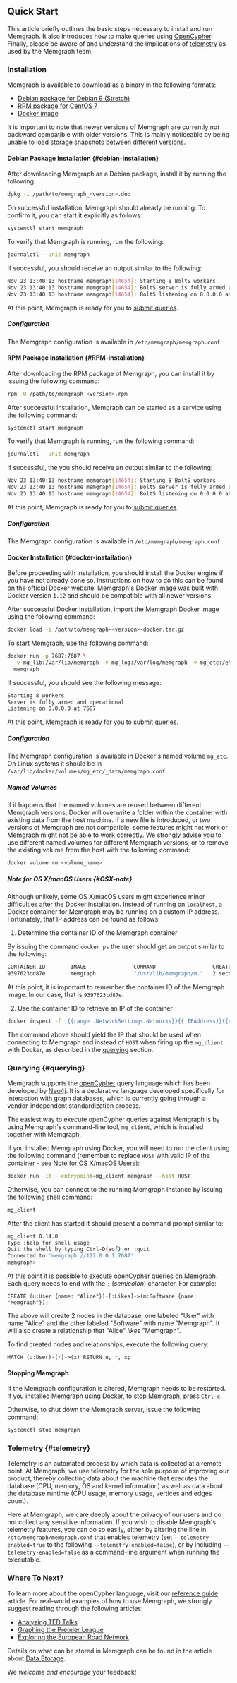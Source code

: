 ## Quick Start

This article briefly outlines the basic steps necessary to install and run
Memgraph. It also introduces how to make queries using [OpenCypher](https://www.opencypher.org). 
Finally, please be aware of and understand the implications of
[telemetry](#telemetry) as used by the Memgraph team.

### Installation

Memgraph is available to download as a binary in the following formats:

  * [Debian package for Debian 9 (Stretch)](#debian-installation)
  * [RPM package for CentOS 7](#RPM-installation)
  * [Docker image](#docker-installation)

It is important to note that newer versions of Memgraph are currently not
backward compatible with older versions. This is mainly noticeable by
being unable to load storage snapshots between different versions.

#### Debian Package Installation {#debian-installation}

After downloading Memgraph as a Debian package, install it by running the
following:

```bash
dpkg -i /path/to/memgraph_<version>.deb
```

On successful installation, Memgraph should already be running. To
confirm it, you can start it explicitly as follows:


```bash
systemctl start memgraph
```

To verify that Memgraph is running, run the following:

```bash
journalctl --unit memgraph
```

If successful, you should receive an output similar to the following:

```bash
Nov 23 13:40:13 hostname memgraph[14654]: Starting 8 BoltS workers
Nov 23 13:40:13 hostname memgraph[14654]: BoltS server is fully armed and operational
Nov 23 13:40:13 hostname memgraph[14654]: BoltS listening on 0.0.0.0 at 7687
```

At this point, Memgraph is ready for you to [submit queries](#querying).

##### Configuration
The Memgraph configuration is available in `/etc/memgraph/memgraph.conf`.


#### RPM Package Installation {#RPM-installation}

After downloading the RPM package of Memgraph, you can install it by
issuing the following command:

```bash
rpm -U /path/to/memgraph-<version>.rpm
```

After successful installation, Memgraph can be started as a 
service using the following command:

```bash
systemctl start memgraph
```

To verify that Memgraph is running, run the following command:

```bash
journalctl --unit memgraph
```

If successful, the you should receive an output similar to the following:

```bash
Nov 23 13:40:13 hostname memgraph[14654]: Starting 8 BoltS workers
Nov 23 13:40:13 hostname memgraph[14654]: BoltS server is fully armed and operational
Nov 23 13:40:13 hostname memgraph[14654]: BoltS listening on 0.0.0.0 at 7687
```

At this point, Memgraph is ready for you to [submit queries](#querying).

##### Configuration
The Memgraph configuration is available in `/etc/memgraph/memgraph.conf`.


#### Docker Installation {#docker-installation}

Before proceeding with installation, you should install the Docker
engine if you have not already done so. Instructions on how to do this can be found on
the [official Docker website](https://docs.docker.com/get-started/).
Memgraph's Docker image was built with Docker version `1.12` and should be
compatible with all newer versions.

After successful Docker installation, import the Memgraph
Docker image using the following command:

```bash
docker load -i /path/to/memgraph-<version>-docker.tar.gz
```

To start Memgraph, use the following command:

```bash
docker run -p 7687:7687 \
  -v mg_lib:/var/lib/memgraph -v mg_log:/var/log/memgraph -v mg_etc:/etc/memgraph \
  memgraph
```

If successful, you should see the following message:

```bash
Starting 8 workers
Server is fully armed and operational
Listening on 0.0.0.0 at 7687
```

At this point, Memgraph is ready for you to [submit queries](#querying).


##### Configuration

The Memgraph configuration is available in Docker's named volume `mg_etc`. On
Linux systems it should be in
`/var/lib/docker/volumes/mg_etc/_data/memgraph.conf`.


##### Named Volumes
If it happens that the named volumes are reused between different Memgraph
versions, Docker will overwrite a folder within the container with existing
data from the host machine. If a new file is introduced, or two versions of
Memgraph are not compatible, some features might not work or Memgraph might
not be able to work correctly. We strongly advise you to use different
named volumes for different Memgraph versions, or to remove the existing volume
from the host with the following command:

```bash
docker volume rm <volume_name>
```
##### Note for OS X/macOS Users {#OSX-note}

Although unlikely, some OS X/macOS users might experience minor difficulties
after the Docker installation. Instead of running on
`localhost`, a Docker container for Memgraph may be running on a custom IP
address. Fortunately, that IP address can be found as follows:

1) Determine the container ID of the Memgraph container

By issuing the command `docker ps` the user should get an output similar to the
following:

```bash
CONTAINER ID        IMAGE               COMMAND                  CREATED        ...
9397623cd87e        memgraph            "/usr/lib/memgraph/m…"   2 seconds ago  ...
```

At this point, it is important to remember the container ID of the Memgraph
image.  In our case, that is `9397623cd87e`.

2) Use the container ID to retrieve an IP of the container

```bash
docker inspect -f '{{range .NetworkSettings.Networks}}{{.IPAddress}}{{end}}' 9397623cd87e
```

The command above should yield the IP that should be used when
connecting to Memgraph and instead of `HOST` when firing up the `mg_client`
with Docker, as described in the [querying](#querying) section.

### Querying {#querying}

Memgraph supports the [openCypher](https://www.opencypher.org) query language 
which has been developed by [Neo4j](http://neo4j.com). 
It is a declarative language developed specifically
for interaction with graph databases, which is currently going through a
vendor-independent standardization process.

The easiest way to execute openCypher queries against Memgraph is by using
Memgraph's command-line tool, `mg_client`, which is installed
together with Memgraph.

If you installed Memgraph using Docker, you will need to run the client
using the following command (remember to replace `HOST` with valid IP of 
the container - see [Note for OS X/macOS Users](#OSX-note)):

```bash
docker run -it --entrypoint=mg_client memgraph --host HOST
```

Otherwise, you can connect to the running Memgraph instance by 
issuing the following shell command:

```bash
mg_client
```

After the client has started it should present a command prompt similar to:

```bash
mg_client 0.14.0
Type :help for shell usage
Quit the shell by typing Ctrl-D(eof) or :quit
Connected to 'memgraph://127.0.0.1:7687'
memgraph>
```

At this point it is possible to execute openCypher queries on Memgraph. Each
query needs to end with the `;` (*semicolon*) character. For example:

```opencypher
CREATE (u:User {name: "Alice"})-[:Likes]->(m:Software {name: "Memgraph"});
```

The above will create 2 nodes in the database, one labeled "User" with name
"Alice" and the other labeled "Software" with name "Memgraph". It will also
create a relationship that "Alice" *likes* "Memgraph".

To find created nodes and relationships, execute the following query:

```opencypher
MATCH (u:User)-[r]->(x) RETURN u, r, x;
```

#### Stopping Memgraph

If the Memgraph configuration is altered, Memgraph needs to be restarted. 
If you installed Memgraph using Docker, to stop Memgraph, press `Ctrl-c`.

Otherwise, to shut down the Memgraph server, issue the following command:

```bash
systemctl stop memgraph
```

### Telemetry {#telemetry}

Telemetry is an automated process by which data is collected at
a remote point. At Memgraph, we use telemetry for the sole purpose 
of improving our product, thereby collecting data about the machine 
that executes the database (CPU, memory, OS and kernel information) 
as well as data about the database runtime (CPU usage, memory usage, 
vertices and edges count).

Here at Memgraph, we care deeply about the privacy of our users and do not
collect any sensitive information. If you wish to disable Memgraph's telemetry
features, you can do so easily, either by altering the line in
`/etc/memgraph/memgraph.conf` that enables telemetry (set `--telemetry-enabled=true`
to the following `--telemetry-enabled=false`), or by including `--telemetry-enabled=false`
as a command-line argument when running the executable.

### Where To Next?

To learn more about the openCypher language, visit our
[reference guide](reference_guide/reference-overview.md) article.
For real-world examples of how to use Memgraph, we strongly suggest reading
through the following articles:

  * [Analyzing TED Talks](tutorials/analyzing-TED-talks.md)
  * [Graphing the Premier League](tutorials/graphing-the-premier-league.md)
  * [Exploring the European Road Network](tutorials/exploring-the-european-road-network.md)

Details on what can be stored in Memgraph can be found in the article about
[Data Storage](concepts/storage.md).

We *welcome and encourage* your feedback!
